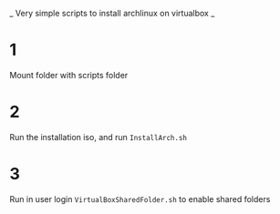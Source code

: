 _ Very simple scripts to install archlinux on virtualbox _

# 1
Mount folder with scripts folder

# 2
Run the installation iso, and run ``` InstallArch.sh ``` 

# 3
Run in user login ```VirtualBoxSharedFolder.sh``` to enable shared folders

